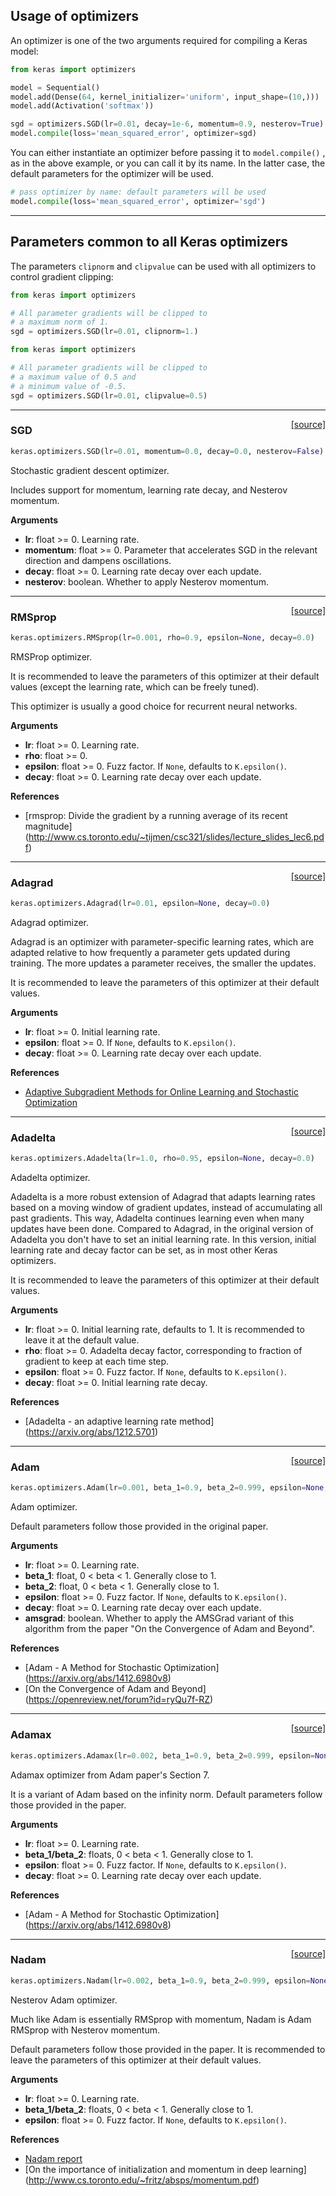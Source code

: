 
## Usage of optimizers

An optimizer is one of the two arguments required for compiling a Keras model:

```python
from keras import optimizers

model = Sequential()
model.add(Dense(64, kernel_initializer='uniform', input_shape=(10,)))
model.add(Activation('softmax'))

sgd = optimizers.SGD(lr=0.01, decay=1e-6, momentum=0.9, nesterov=True)
model.compile(loss='mean_squared_error', optimizer=sgd)
```

You can either instantiate an optimizer before passing it to `model.compile()` , as in the above example, or you can call it by its name. In the latter case, the default parameters for the optimizer will be used.

```python
# pass optimizer by name: default parameters will be used
model.compile(loss='mean_squared_error', optimizer='sgd')
```

---

## Parameters common to all Keras optimizers

The parameters `clipnorm` and `clipvalue` can be used with all optimizers to control gradient clipping:

```python
from keras import optimizers

# All parameter gradients will be clipped to
# a maximum norm of 1.
sgd = optimizers.SGD(lr=0.01, clipnorm=1.)
```

```python
from keras import optimizers

# All parameter gradients will be clipped to
# a maximum value of 0.5 and
# a minimum value of -0.5.
sgd = optimizers.SGD(lr=0.01, clipvalue=0.5)
```

---

<span style="float:right;">[[source]](https://github.com/keras-team/keras/blob/master/keras/optimizers.py#L157)</span>
### SGD

```python
keras.optimizers.SGD(lr=0.01, momentum=0.0, decay=0.0, nesterov=False)
```

Stochastic gradient descent optimizer.

Includes support for momentum,
learning rate decay, and Nesterov momentum.

__Arguments__

- __lr__: float >= 0. Learning rate.
- __momentum__: float >= 0. Parameter that accelerates SGD
    in the relevant direction and dampens oscillations.
- __decay__: float >= 0. Learning rate decay over each update.
- __nesterov__: boolean. Whether to apply Nesterov momentum.
    
----

<span style="float:right;">[[source]](https://github.com/keras-team/keras/blob/master/keras/optimizers.py#L220)</span>
### RMSprop

```python
keras.optimizers.RMSprop(lr=0.001, rho=0.9, epsilon=None, decay=0.0)
```

RMSProp optimizer.

It is recommended to leave the parameters of this optimizer
at their default values
(except the learning rate, which can be freely tuned).

This optimizer is usually a good choice for recurrent
neural networks.

__Arguments__

- __lr__: float >= 0. Learning rate.
- __rho__: float >= 0.
- __epsilon__: float >= 0. Fuzz factor. If `None`, defaults to `K.epsilon()`.
- __decay__: float >= 0. Learning rate decay over each update.

__References__

- [rmsprop: Divide the gradient by a running average of its recent magnitude]
  (http://www.cs.toronto.edu/~tijmen/csc321/slides/lecture_slides_lec6.pdf)
    
----

<span style="float:right;">[[source]](https://github.com/keras-team/keras/blob/master/keras/optimizers.py#L288)</span>
### Adagrad

```python
keras.optimizers.Adagrad(lr=0.01, epsilon=None, decay=0.0)
```

Adagrad optimizer.

Adagrad is an optimizer with parameter-specific learning rates,
which are adapted relative to how frequently a parameter gets
updated during training. The more updates a parameter receives,
the smaller the updates.

It is recommended to leave the parameters of this optimizer
at their default values.

__Arguments__

- __lr__: float >= 0. Initial learning rate.
- __epsilon__: float >= 0. If `None`, defaults to `K.epsilon()`.
- __decay__: float >= 0. Learning rate decay over each update.

__References__

- [Adaptive Subgradient Methods for Online Learning and Stochastic
   Optimization](http://www.jmlr.org/papers/volume12/duchi11a/duchi11a.pdf)
    
----

<span style="float:right;">[[source]](https://github.com/keras-team/keras/blob/master/keras/optimizers.py#L353)</span>
### Adadelta

```python
keras.optimizers.Adadelta(lr=1.0, rho=0.95, epsilon=None, decay=0.0)
```

Adadelta optimizer.

Adadelta is a more robust extension of Adagrad
that adapts learning rates based on a moving window of gradient updates,
instead of accumulating all past gradients. This way, Adadelta continues
learning even when many updates have been done. Compared to Adagrad, in the
original version of Adadelta you don't have to set an initial learning
rate. In this version, initial learning rate and decay factor can
be set, as in most other Keras optimizers.

It is recommended to leave the parameters of this optimizer
at their default values.

__Arguments__

- __lr__: float >= 0. Initial learning rate, defaults to 1.
    It is recommended to leave it at the default value.
- __rho__: float >= 0. Adadelta decay factor, corresponding to fraction of
    gradient to keep at each time step.
- __epsilon__: float >= 0. Fuzz factor. If `None`, defaults to `K.epsilon()`.
- __decay__: float >= 0. Initial learning rate decay.

__References__

- [Adadelta - an adaptive learning rate method]
  (https://arxiv.org/abs/1212.5701)
    
----

<span style="float:right;">[[source]](https://github.com/keras-team/keras/blob/master/keras/optimizers.py#L436)</span>
### Adam

```python
keras.optimizers.Adam(lr=0.001, beta_1=0.9, beta_2=0.999, epsilon=None, decay=0.0, amsgrad=False)
```

Adam optimizer.

Default parameters follow those provided in the original paper.

__Arguments__

- __lr__: float >= 0. Learning rate.
- __beta_1__: float, 0 < beta < 1. Generally close to 1.
- __beta_2__: float, 0 < beta < 1. Generally close to 1.
- __epsilon__: float >= 0. Fuzz factor. If `None`, defaults to `K.epsilon()`.
- __decay__: float >= 0. Learning rate decay over each update.
- __amsgrad__: boolean. Whether to apply the AMSGrad variant of this
    algorithm from the paper "On the Convergence of Adam and
    Beyond".

__References__

- [Adam - A Method for Stochastic Optimization]
  (https://arxiv.org/abs/1412.6980v8)
- [On the Convergence of Adam and Beyond]
  (https://openreview.net/forum?id=ryQu7f-RZ)
    
----

<span style="float:right;">[[source]](https://github.com/keras-team/keras/blob/master/keras/optimizers.py#L527)</span>
### Adamax

```python
keras.optimizers.Adamax(lr=0.002, beta_1=0.9, beta_2=0.999, epsilon=None, decay=0.0)
```

Adamax optimizer from Adam paper's Section 7.

It is a variant of Adam based on the infinity norm.
Default parameters follow those provided in the paper.

__Arguments__

- __lr__: float >= 0. Learning rate.
- __beta_1/beta_2__: floats, 0 < beta < 1. Generally close to 1.
- __epsilon__: float >= 0. Fuzz factor. If `None`, defaults to `K.epsilon()`.
- __decay__: float >= 0. Learning rate decay over each update.

__References__

- [Adam - A Method for Stochastic Optimization]
  (https://arxiv.org/abs/1412.6980v8)
    
----

<span style="float:right;">[[source]](https://github.com/keras-team/keras/blob/master/keras/optimizers.py#L605)</span>
### Nadam

```python
keras.optimizers.Nadam(lr=0.002, beta_1=0.9, beta_2=0.999, epsilon=None, schedule_decay=0.004)
```

Nesterov Adam optimizer.

Much like Adam is essentially RMSprop with momentum,
Nadam is Adam RMSprop with Nesterov momentum.

Default parameters follow those provided in the paper.
It is recommended to leave the parameters of this optimizer
at their default values.

__Arguments__

- __lr__: float >= 0. Learning rate.
- __beta_1/beta_2__: floats, 0 < beta < 1. Generally close to 1.
- __epsilon__: float >= 0. Fuzz factor. If `None`, defaults to `K.epsilon()`.

__References__

- [Nadam report](http://cs229.stanford.edu/proj2015/054_report.pdf)
- [On the importance of initialization and momentum in deep learning]
  (http://www.cs.toronto.edu/~fritz/absps/momentum.pdf)
    
